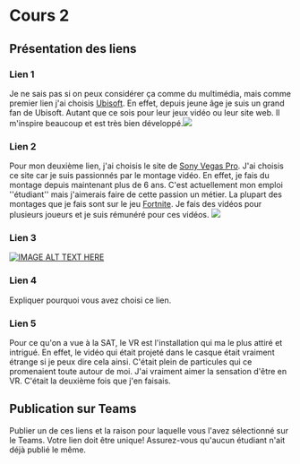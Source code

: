 # Cours 2
## Présentation des liens

### Lien 1 
Je ne sais pas si on peux considérer ça comme du multimédia, mais comme premier lien j'ai choisis [Ubisoft](https://www.ubisoft.com/en-us/). En effet, depuis jeune âge je suis un grand fan de Ubisoft. Autant que ce sois pour leur jeux vidéo ou leur site web. Il m'inspire beaucoup et est très bien développé.![](https://s.dou.ua/storage-files/ubisoft-1400.jpg)

### Lien 2 
Pour mon deuxième lien, j'ai choisis le site de [Sony Vegas Pro](https://www.vegascreativesoftware.com/ca/vegas-pro/). J'ai choisis ce site car je suis passionnés par le montage vidéo. En effet, je fais du montage depuis maintenant plus de 6 ans. C'est actuellement mon emploi ''étudiant'' mais j'aimerais faire de cette passion un métier. La plupart des montages que je fais sont sur le jeu [Fortnite](https://www.epicgames.com/fortnite/en-US/home?sessionInvalidated=true). Je fais des vidéos pour plusieurs joueurs et je suis rémunéré pour ces vidéos. ![](https://4.img-dpreview.com/files/p/E~C480x0S1440x1080T1200x900~articles/6120107436/Screen7_Pro_Color_VectorScope_.png)
### Lien 3 
[![IMAGE ALT TEXT HERE](https://i-mom.unimedias.fr/2021/04/23/spider_man_new_generation_sony1.jpg)](https://www.youtube.com/watch?v=-AnN_Xg2Nps)

### Lien 4 
Expliquer pourquoi vous avez choisi ce lien. 

### Lien 5 
Pour ce qu'on a vue à la SAT, le VR est l'installation qui ma le plus attiré et intrigué. En effet, le vidéo qui était projeté dans le casque était vraiment étrange si je peux dire cela ainsi. C'était plein de particules qui ce promenaient toute autour de moi. J'ai vraiment aimer la sensation d'être en VR. C'était la deuxième fois que j'en faisais.
## Publication sur Teams
Publier un de ces liens et la raison pour laquelle vous l'avez sélectionné sur le Teams. Votre lien doit être unique! Assurez-vous qu'aucun étudiant n'ait déjà publié le même. 
